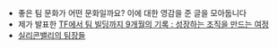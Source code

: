 
- 좋은 팀 문화가 어떤 문화일까요? 이에 대한 영감을 준 글을 모아둡니다
- 제가 발표한 [TF에서 팀 빌딩까지 9개월의 기록 : 성장하는 조직을 만드는 여정](https://www.slideshare.net/zzsza/tf-9-160560910)
- [실리콘밸리의 팀장들](http://www.yes24.com/Product/Goods/74259979)
